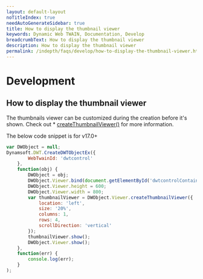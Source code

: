 ```yaml
---
layout: default-layout
noTitleIndex: true
needAutoGenerateSidebar: true
title: How to display the thumbnail viewer
keywords: Dynamic Web TWAIN, Documentation, Develop
breadcrumbText: How to display the thumbnail viewer
description: How to display the thumbnail viewer
permalink: /indepth/faqs/develop/how-to-display-the-thumbnail-viewer.html
---
```


# Development

## How to display the thumbnail viewer

The thumbnails viewer can be customized during the creation before it's shown. Check out * [createThumbnailViewer()]({{site.info}}api/WebTwain_Viewer.html#createthumbnailviewer) for more information.

The below code snippet is for v17.0+

``` javascript
var DWObject = null;
Dynamsoft.DWT.CreateDWTObjectEx({
        WebTwainId: 'dwtcontrol'
    },
    function(obj) {
        DWObject = obj;
        DWObject.Viewer.bind(document.getElementById('dwtcontrolContainer'));
        DWObject.Viewer.height = 600;
        DWObject.Viewer.width = 800;
        var thumbnailViewer = DWObject.Viewer.createThumbnailViewer({
            location: 'left',
            size: '20%',
            columns: 1,
            rows: 4,
            scrollDirection: 'vertical'
        });
        thumbnailViewer.show();
        DWObject.Viewer.show();
    },
    function(err) {
        console.log(err);
    }
);
```
